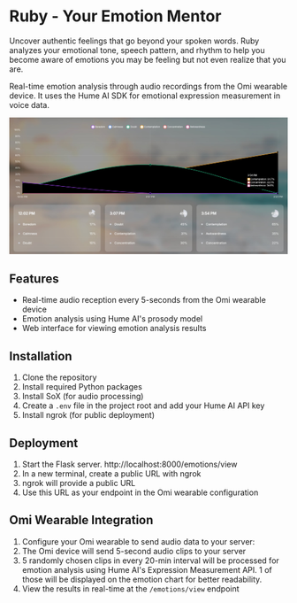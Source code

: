 # Ruby - Your Emotion Mentor

Uncover authentic feelings that go beyond your spoken words. Ruby analyzes your emotional tone, speech pattern, and rhythm to help you become aware of emotions you may be feeling but not even realize that you are. 

Real-time emotion analysis through audio recordings from the Omi wearable device. It uses the Hume AI SDK for emotional expression measurement in voice data. 

![Emotions Graph](docs/d9477abc-7634-4388-8f3a-cc9f81ff237a.jpeg)

## Features

- Real-time audio reception every 5-seconds from the Omi wearable device
- Emotion analysis using Hume AI's prosody model
- Web interface for viewing emotion analysis results
  
## Installation

1. Clone the repository
2. Install required Python packages
3. Install SoX (for audio processing)
4. Create a `.env` file in the project root and add your Hume AI API key
5. Install ngrok (for public deployment)

## Deployment

1. Start the Flask server. http://localhost:8000/emotions/view
2. In a new terminal, create a public URL with ngrok
3. ngrok will provide a public URL
4. Use this URL as your endpoint in the Omi wearable configuration

## Omi Wearable Integration

1. Configure your Omi wearable to send audio data to your server:
2. The Omi device will send 5-second audio clips to your server
3. 5 randomly chosen clips in every 20-min interval will be processed for emotion analysis using Hume AI's Expression Measurement API. 1 of those will be displayed on the emotion chart for better readability.
4. View the results in real-time at the `/emotions/view` endpoint
